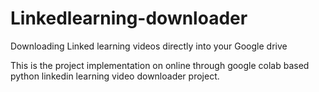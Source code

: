 # Linkedlearning-downloader
Downloading Linked learning videos directly into your Google drive

This is the project implementation on online through google colab based python linkedin learning video downloader project.

